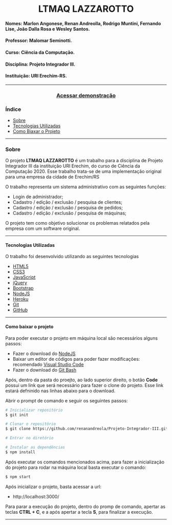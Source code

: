 <h1 align="center">
LTMAQ LAZZAROTTO
</h1>

#### Nomes: Marlon Angonese, Renan Andreolla, Rodrigo Muntini, Fernando Lise, João Dalla Rosa e Wesley Santos.
#### Professor: Malomar Seminotti.
#### Curso: Ciência da Computação.
#### Disciplina: Projeto Integrador III.
#### Instituição: URI Erechim-RS.
---
<h3 align="center">
    <a href="https://ltmaqlazzarotto.herokuapp.com/"> Acessar demonstração
    </a>
</h3>

### Índice
- [Sobre](#sobre)
- [Tecnologias Utilizadas](#tecnologias-utilizadas)
- [Como Biaxar o Projeto](#como-baixar-o-projeto)
---

### Sobre
 O projeto **LTMAQ LAZZAROTTO** é um trabalho para a disciplina de Projeto Integrador III da instituição URI Erechim, do curso de Ciência da Computação 2020. Esse trabalho trata-se de uma implementação original para uma empresa da cidade de Erechim/RS

 O trabalho representa um sistema administrativo com as seguintes funções:
 - Login de administrador;
 - Cadastro / edição / exclusão / pesquisa de clientes;
 - Cadastro / edição / exclusão / pesquisa de pedidos;
 - Cadastro / edição / exclusão / pesquisa de máquinas;

 O projeto tem como objetivo solucionar os problemas relatados pela empresa com um software original.

---

 #### Tecnologias Utilizadas
 O trabalho foi desenvolvido utilizando as seguintes tecnologias

 - [HTML5](https://html.com/)
 - [CSS3](https://developer.mozilla.org/pt-BR/docs/Web/CSS)
 - [JavaScript](https://www.javascript.com/)
 - [jQuery](https://jquery.com/)
 - [Bootstrap](https://getbootstrap.com/)
 - [NodeJS](https://nodejs.org/en/download/)
 - [Heroku](https://www.heroku.com/)
 - [Git](https://git-scm.com/)
 - [GitHub](https://github.com/)

 ---

 #### Como baixar o projeto
Para poder executar o projeto em máquina local são necessários alguns passos:
- Fazer o download do [NodeJS](https://nodejs.org/en/download/)
- Baixar um editor de códigos para poder fazer modificações: recomendado [Visual Studio Code](https://code.visualstudio.com/download)
- Fazer o download do [Git Bash](https://git-scm.com/downloads)

Após, dentro da pasta do proejto, ao lado superior direito, o botão **Code** possui um link que será necessário para fazer o clone do projeto. Esse link estará defninido nas linhas abaixo para o download.

Abrir o prompt de comando e seguir os seguintes passos:

 ```bash
 # Inicializar repositório
 $ git init

 # Clonar o repositório
 $ git clone https://github.com/renanandreola/Projeto-Integrador-III.git

# Entrar no diretório

# Instalar as dependências
 $ npm install

 ```

Após executar os comandos mencionados acima, para fazer a inicialização do projeto para rodar na máquina local basta executar o comando: 

```bash
$ npm start
```
Após inicializar o projeto, basta acessar a url: 
- http://localhost:3000/

Para parar a execução do projeto, dentro do promp de comando, apertar as teclas **CTRL + C**, e a após apertar a tecla **S**, para finalizar a execução.

---
